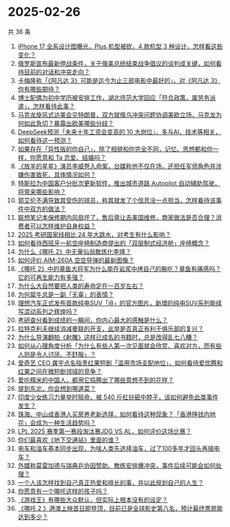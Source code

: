 # 2025-02-26

共 36 条

<!-- BEGIN ZHIHUQUESTIONS -->
<!-- 最后更新时间 Wed Feb 26 2025 02:16:21 GMT+0800 (China Standard Time) -->
1. [iPhone 17 全系设计图曝光，Plus 机型被砍，4 款机型 3 种设计，怎样看这些变化？](https://www.zhihu.com/question/13194702893)
1. [俄罗斯宣布最新停战条件，关于俄美总统结束战争倡议的谈判成关键，如何看待目前的对话和冲突走向？](https://www.zhihu.com/question/13296842584)
1. [卡梅隆称「《阿凡达 3》可能是迄今为止三部电影中最好的」，对《阿凡达 3》你有哪些期待？](https://www.zhihu.com/question/13133127906)
1. [博士配偶为初中学历被安排工作，湖北师范大学回应「符合政策，属劳务派遣」，怎样看待此事？](https://www.zhihu.com/question/13286722569)
1. [马克龙旋风式访美会见特朗普，双方就俄乌冲突问题协调美欧立场，马克龙为何如此急切？暴露出欧美哪些分歧？](https://www.zhihu.com/question/13301592967)
1. [DeepSeek预测「未来十年工资会变高的 10 大岗位」，多与AI、技术等相关，如何看待这一预测？](https://www.zhihu.com/question/12930594912)
1. [如果存在「异性版的你自己」，除了相貌和你完全不同，记忆、思想都和你一样，你愿意和 Ta 恋爱、结婚吗？](https://www.zhihu.com/question/12869648576)
1. [《放羊的星星》演员李威卷入命案，台媒称他不仅在场，还担任军师角色并涉嫌伤害致死，具体情况如何？](https://www.zhihu.com/question/13253987000)
1. [特斯拉为中国客户分批次更新软件，推出城市道路 Autopilot 自动辅助驾驶，将带来哪些影响？](https://www.zhihu.com/question/13301614773)
1. [郭艾伦不满导致其受伤的球员，称其就发了个信息没一点担当，怎样看待该事件中双方的做法？](https://www.zhihu.com/question/12839533673)
1. [联想笔记本保修期内风扇坏了，售后竟让去美国维修，商家做法是否合理？消费者可以怎样维护自身权益？](https://www.zhihu.com/question/13190941666)
1. [2025 考研国家线相比 24 年大跳水，对考生有什么影响？](https://www.zhihu.com/question/13223443552)
1. [如何看待西班牙一航空座椅制造商提出的「双层制式经济舱」座椅概念？](https://www.zhihu.com/question/12972768057)
1. [为什么《哪吒 2》中无量仙翁敢炼化李靖？](https://www.zhihu.com/question/12834645490)
1. [如何评价 AIM-260A 空空导弹的最新图像？](https://www.zhihu.com/question/13177033354)
1. [《哪吒 2》中的章鱼大将军为什么能在岩浆中烤自己的腕吃？章鱼有痛感吗？它的可再生能力有多强？](https://www.zhihu.com/question/12487226776)
1. [为什么大自然要把人类的寿命定在一百岁左右？](https://www.zhihu.com/question/9960856998)
1. [为何犀牛总是一副「无辜」的表情？](https://www.zhihu.com/question/9523645606)
1. [理想汽车正式发布首款纯电SUV「i8」的官方图片，新增的纯电SUV系列能续写混动系列之辉煌吗？](https://www.zhihu.com/question/13310890366)
1. [考研查分看到成绩的一瞬间，你内心最大的感触是什么？](https://www.zhihu.com/question/12944329392)
1. [拉特克利夫继续消减曼联的开支，此举是否真正有利于俱乐部的复兴？](https://www.zhihu.com/question/13251388166)
1. [为什么导演翻拍《射雕》这样已成名的书籍时，总是改得乱七八糟？](https://www.zhihu.com/question/12559213256)
1. [如何从心理角度分析「为什么有些人第一次见面就会欣赏、喜欢对方，而有些人则是令人讨厌、不舒服」？](https://www.zhihu.com/question/12866216231)
1. [爱奇艺 CEO 龚宇点名指责红果短剧「滥用市场支配地位」，如何看待爱优腾和红果之间在微短剧领域的竞争？](https://www.zhihu.com/question/12834303234)
1. [爱吃糯米的中国人，都用它捣腾出了哪些意想不到的花样？](https://www.zhihu.com/question/12618519988)
1. [提到东北，你会想到哪道菜？](https://www.zhihu.com/question/9376046211)
1. [印度少女练习力量举时殒命，被 540 斤杠铃砸中脖子，该如何避免此类事件发生？](https://www.zhihu.com/question/12795553001)
1. [珠海、中山成香港人买房养老新选择，如何看待这种现象？「香港挣钱内地花」会成为一种生活趋势吗？](https://www.zhihu.com/question/12813369340)
1. [LPL 2025 赛季第一赛段淘汰赛JDG VS AL，如何评价这场比赛？](https://www.zhihu.com/question/13334053114)
1. [你们最喜欢《地下交通站》里面的谁？](https://www.zhihu.com/question/656402729)
1. [电车和油车基本同步出现，为啥人类先选择油车，过了100多年才回头再搞电车？](https://www.zhihu.com/question/13138938605)
1. [外媒称莫雷加德与瑞典乒协因赞助、教练安排爆冲突，事件后续可能会如何处理？](https://www.zhihu.com/question/13235789399)
1. [一个人该怎样找到自己真正热爱和擅长的事，并以此规划自己的人生？](https://www.zhihu.com/question/399452902)
1. [你愿意有一个哪吒这样的孩子吗？](https://www.zhihu.com/question/12389066028)
1. [《游戏王》有哪些大众默认，但实际上根本没有的设定？](https://www.zhihu.com/question/667905347)
1. [《哪吒 2 》港澳上映首日即登顶，目前已是全球影史第八名，预计最终票房能达到多少？](https://www.zhihu.com/question/13215047635)
<!-- END ZHIHUQUESTIONS -->
